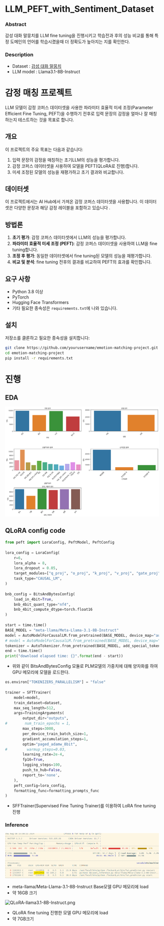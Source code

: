 # LLM_PEFT_with_Sentiment_Dataset

### Abstract
감성 대화 말뭉치를 LLM fine tuning을 진행시키고 학습전과 후의 성능 비교를 통해 특정 도메인의 언어를 학습시켰을때 더 정확도가 높아지는 지를 확인한다.

### Description
- Dataset : [감성 대화 말뭉치](https://www.aihub.or.kr/aihubdata/data/view.do?currMenu=115&topMenu=100&aihubDataSe=realm&dataSetSn=86)
- LLM model : Llama3.1-8B-Instruct

# 감정 매칭 프로젝트

LLM 모델이 감정 코퍼스 데이터셋을 사용한 파라미터 효율적 미세 조정(Parameter Efficient Fine Tuning, PEFT)을 수행하기 전후로 입력 문장의 감정을 얼마나 잘 매칭하는지 테스트하는 것을 목표로 합니다.

## 개요

이 프로젝트의 주요 목표는 다음과 같습니다:
1. 입력 문장의 감정을 매칭하는 초기LLM의 성능을 평가합니다.
2. 감정 코퍼스 데이터셋을 사용하여 모델을 PEFT(QLoRA로 진행)합니다.
3. 미세 조정된 모델의 성능을 재평가하고 초기 결과와 비교합니다.

## 데이터셋

이 프로젝트에서는 AI Hub에서 가져온 감정 코퍼스 데이터셋을 사용합니다. 이 데이터셋은 다양한 문장과 해당 감정 레이블을 포함하고 있습니다 .

## 방법론

1. **초기 평가**: 감정 코퍼스 데이터셋에서 LLM의 성능을 평가합니다.
2. **파라미터 효율적 미세 조정 (PEFT)**: 감정 코퍼스 데이터셋을 사용하여 LLM을 fine tuning합니다.
3. **조정 후 평가**: 동일한 데이터셋에서 fine tuning된 모델의 성능을 재평가합니다.
4. **비교 및 분석**: fine tuning 전후의 결과를 비교하여 PEFT의 효과를 확인합니다.

## 요구 사항

- Python 3.8 이상
- PyTorch
- Hugging Face Transformers
- 기타 필요한 종속성은 `requirements.txt`에 나와 있습니다.

## 설치

저장소를 클론하고 필요한 종속성을 설치합니다:

```bash
git clone https://github.com/yourusername/emotion-matching-project.git
cd emotion-matching-project
pip install -r requirements.txt
```

# 진행
## EDA
![emotional_dataset_visual](./images/emotional_dataset_visual.png)

## QLoRA config code
```python
from peft import LoraConfig, PeftModel, PeftConfig

lora_config = LoraConfig(
    r=6,
    lora_alpha = 8,
    lora_dropout = 0.05,
    target_modules=["q_proj", "o_proj", "k_proj", "v_proj", "gate_proj", "up_proj", "down_proj"],
    task_type="CAUSAL_LM",
)

bnb_config = BitsAndBytesConfig(
    load_in_4bit=True,
    bnb_4bit_quant_type="nf4",
    bnb_4bit_compute_dtype=torch.float16
)

start = time.time()
BASE_MODEL = "meta-llama/Meta-Llama-3.1-8B-Instruct"
model = AutoModelForCausalLM.from_pretrained(BASE_MODEL, device_map="auto", quantization_config=bnb_config) # 양자화 함
# model = AutoModelForCausalLM.from_pretrained(BASE_MODEL, device_map="auto") # 양자화 하지 않음
tokenizer = AutoTokenizer.from_pretrained(BASE_MODEL, add_special_tokens=True)
end = time.time()
print("download elapsed time: {}".format(end - start))
```
- 위와 같이 BitsAndBytesConfig 모듈로 PLM모델의 가중치에 대해 양자화를 하여 GPU 메모리에 모델을 로드한다.

```python
os.environ["TOKENIZERS_PARALLELISM"] = "false"

trainer = SFTTrainer(
    model=model,
    train_dataset=dataset,
    max_seq_length=512,
    args=TrainingArguments(
        output_dir="outputs",
#        num_train_epochs = 1,
        max_steps=3000,
        per_device_train_batch_size=1,
        gradient_accumulation_steps=1,
        optim="paged_adamw_8bit",
#         warmup_steps=0.03,
        learning_rate=2e-4,
        fp16=True,
        logging_steps=100,
        push_to_hub=False,
        report_to='none',
    ),
    peft_config=lora_config,
    formatting_func=formatting_prompts_func
)
```
- SFFTrainer(Supervised Fine Tuning Trainer)를 이용하여 LoRA fine tuning 진행

### Inference 
![llama3.1-8B-Instruct.png](./images/llama3.1-8B-Instruct.png)
- meta-llama/Meta-Llama-3.1-8B-Instruct Base모델 GPU 메모리에 load
- 약 16GB 크기

![QLoRA-llama3.1-8B-Instruct.png](.images/QLoRA-llama3.1-8B-Instruct.png)
- QLoRA fine tuning 진행한 모델 GPU 메모리에 load
- 약 7GB크기
